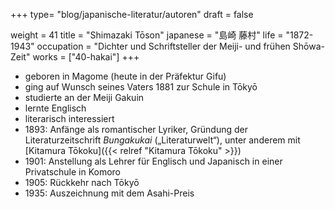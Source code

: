 +++
type= "blog/japanische-literatur/autoren"
draft = false

weight = 41
title = "Shimazaki Tōson"
japanese = "島崎 藤村"
life = "1872-1943"
occupation = "Dichter und Schriftsteller der Meiji- und frühen Shōwa-Zeit"
works = ["40-hakai"]
+++

- geboren in Magome (heute in der Präfektur Gifu)
- ging auf Wunsch seines Vaters 1881 zur Schule in Tōkyō
- studierte an der Meiji Gakuin
- lernte Englisch
- literarisch interessiert
- 1893: Anfänge als romantischer Lyriker, Gründung der Literaturzeitschrift _Bungakukai_ („Literaturwelt“), unter anderem mit [Kitamura Tōkoku]({{< relref "Kitamura Tōkoku" >}})
- 1901: Anstellung als Lehrer für Englisch und Japanisch in einer Privatschule in Komoro
- 1905: Rückkehr nach Tōkyō
- 1935: Auszeichnung mit dem Asahi-Preis
